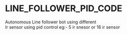 # LINE_FOLLOWER_PID_CODE
Autonomous Line follower bot using different
<br>
Ir sensor using pid control
eg:- 5 ir snesor or 16 ir sensor 
